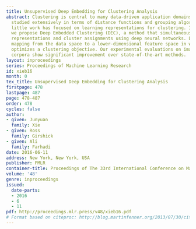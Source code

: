 ```yaml
---
title: Unsupervised Deep Embedding for Clustering Analysis
abstract: Clustering is central to many data-driven application domains and has been
  studied extensively in terms of distance functions and grouping algorithms. Relatively
  little work has focused on learning representations for clustering. In this paper,
  we propose Deep Embedded Clustering (DEC), a method that simultaneously learns feature
  representations and cluster assignments using deep neural networks. DEC learns a
  mapping from the data space to a lower-dimensional feature space in which it iteratively
  optimizes a clustering objective. Our experimental evaluations on image and text
  corpora show significant improvement over state-of-the-art methods.
layout: inproceedings
series: Proceedings of Machine Learning Research
id: xieb16
month: 0
tex_title: Unsupervised Deep Embedding for Clustering Analysis
firstpage: 478
lastpage: 487
page: 478-487
order: 478
cycles: false
author:
- given: Junyuan
  family: Xie
- given: Ross
  family: Girshick
- given: Ali
  family: Farhadi
date: 2016-06-11
address: New York, New York, USA
publisher: PMLR
container-title: Proceedings of The 33rd International Conference on Machine Learning
volume: '48'
genre: inproceedings
issued:
  date-parts:
  - 2016
  - 6
  - 11
pdf: http://proceedings.mlr.press/v48/xieb16.pdf
# Format based on citeproc: http://blog.martinfenner.org/2013/07/30/citeproc-yaml-for-bibliographies/
---
```

